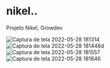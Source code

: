# nikel..
Projeto Nikel, Growdev

![Captura de tela 2022-05-28 181314](https://user-images.githubusercontent.com/96602170/170843159-b46f1447-787f-4c8e-bfb0-8aa3deb6eaa1.png)
![Captura de tela 2022-05-28 181448d](https://user-images.githubusercontent.com/96602170/170843164-81316176-6b98-43a8-8eda-9f34cde7e4a0.png)
![Captura de tela 2022-05-28 181557](https://user-images.githubusercontent.com/96602170/170843168-0c2c9e60-cc32-4593-83e9-2e79aae370f9.png)
![Captura de tela 2022-05-28 181646](https://user-images.githubusercontent.com/96602170/170843173-321b9669-ed1e-4f34-bab6-83257fff2d97.png)






